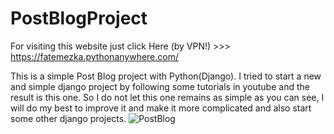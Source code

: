 # PostBlogProject
For visiting this website just click Here (by VPN!) >>> https://fatemezka.pythonanywhere.com/

This is a simple Post Blog project with Python(Django). I tried to start a new and simple django project by following some tutorials in youtube and the result is this one. So I do not let this one remains as simple as you can see, I will do my best to improve it and make it more complicated and also start some other django projects.
![PostBlog](https://user-images.githubusercontent.com/77573694/175380451-6590c257-4d2d-4c61-b9c8-eae366e018f8.jpg)
